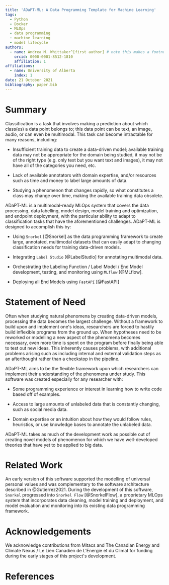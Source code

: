 ```yaml
---
title: 'ADaPT-ML: A Data Programming Template for Machine Learning'
tags:
  - Python
  - Docker
  - MLOps
  - data programming
  - machine learning
  - model lifecycle
authors:
  - name: Andrea M. Whittaker^[first author] # note this makes a footnote saying 'first author'
    orcid: 0000-0001-8512-1810
    affiliation: 1
affiliations:
  - name: University of Alberta
    index: 1
date: 21 October 2021
bibliography: paper.bib
---
```


# Summary

Classification is a task that involves making a prediction about which class(es) a data point 
belongs to; this data point can be text, an image, audio, or can even be multimodal. This task can become intractable for many reasons, including:

* Insufficient training data to create a data-driven model; available training data may not be appropriate for the domain being studied, it may not be of the right type (e.g. only text but you want text and images), it may not have all of the categories you need, etc.

* Lack of available annotators with domain expertise, and/or resources such as time and money to label large amounts of data.

* Studying a phenomenon that changes rapidly, so what constitutes a class may change over time, making the available training data obsolete. 

ADaPT-ML is a multimodal-ready MLOps system that covers the data processing, data labelling, model design, model training and optimization, and endpoint deployment, with the particular ability to adapt to classification tasks that have the aforementioned challenges. ADaPT-ML is designed to accomplish this by:

* Using `Snorkel` [@Snorkel] as the data programming framework to create large, annotated, multimodal datasets that can easily adapt to changing classification needs for training data-driven models.

* Integrating `Label Studio` [@LabelStudio] for annotating multimodal data.

* Orchestrating the Labeling Function / Label Model / End Model development, testing, and monitoring using `MLflow` [@MLflow].

* Deploying all End Models using `FastAPI` [@FastAPI]


# Statement of Need

Often when studying natural phenomena by creating data-driven models, processing the data becomes the largest challenge. Without a framework to build upon and implement one's ideas, researchers are forced to hastily build inflexible programs from the ground up. When hypotheses need to be reworked or modelling a new aspect of the phenomena becomes necessary, even more time is spent on the program before finally being able to test out new ideas. This inherently causes problems, with additional problems arising such as including internal and external validation steps as an afterthought rather than a checkstop in the pipeline.

ADaPT-ML aims to be the flexible framework upon which researchers can implement their understanding of the phenomena under study. This software was created especially for any researcher with:

* Some programming experience or interest in learning how to write code based off of examples. 

* Access to large amounts of unlabeled data that is constantly changing, such as social media data. 

* Domain expertise or an intuition about how they would follow rules, heuristics, or use knowledge bases to annotate the unlabeled data. 

ADaPT-ML takes as much of the development work as possible out of creating novel models of phenomenon for which we have well-developed theories that have yet to be applied to big data.

# Related Work
An early version of this software supported the modelling of universal personal values and was complementary to the software architecture described in @Gutierrez2021. During the development of this software, `Snorkel` progressed into `Snorkel Flow` [@SnorkelFlow], a proprietary MLOps system that incorporates data cleaning, model training and deployment, and model evaluation and monitoring into its existing data programming framework.

# Acknowledgements
We acknowledge contributions from Mitacs and The Canadian Energy and Climate Nexus / Le Lien Canadien de L’Energie et du Climat for funding during the early stages of this project's development.

# References
